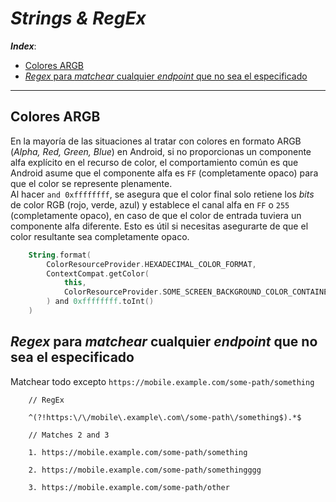 <h1><i>Strings & RegEx</i></h1>

***Index***:
<!-- TOC -->
  * [Colores ARGB](#colores-argb)
  * [*Regex* para *matchear* cualquier *endpoint* que no sea el especificado](#regex-para-matchear-cualquier-endpoint-que-no-sea-el-especificado)
<!-- TOC -->

---

## Colores ARGB
En la mayoría de las situaciones al tratar con colores en formato ARGB (*Alpha, Red, Green, Blue*) en Android, si no proporcionas un componente alfa explícito en el recurso de color, el comportamiento común es que Android asume que el componente alfa es `FF` (completamente opaco) para que el color se represente plenamente.  
Al hacer `and 0xffffffff`, se asegura que el color final solo retiene los *bits* de color RGB (rojo, verde, azul) y establece el canal alfa en `FF` o `255` (completamente opaco), en caso de que el color de entrada tuviera un componente alfa diferente. Esto es útil si necesitas asegurarte de que el color resultante sea completamente opaco.

```kotlin
    String.format(
        ColorResourceProvider.HEXADECIMAL_COLOR_FORMAT,
        ContextCompat.getColor(
            this,
            ColorResourceProvider.SOME_SCREEN_BACKGROUND_COLOR_CONTAINER
        ) and 0xffffffff.toInt()
    )
```

## *Regex* para *matchear* cualquier *endpoint* que no sea el especificado
Matchear todo excepto `https://mobile.example.com/some-path/something`

```
    // RegEx
    
    ^(?!https:\/\/mobile\.example\.com\/some-path\/something$).*$
    
    // Matches 2 and 3
    
    1. https://mobile.example.com/some-path/something
    
    2. https://mobile.example.com/some-path/somethingggg
    
    3. https://mobile.example.com/some-path/other
```
